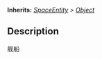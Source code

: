 **Inherits:** _[SpaceEntity](spaceentity) > [Object](https://docs.godotengine.org/en/stable/classes/class_object.html)_  
## Description  
 
 舰船
  
